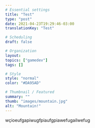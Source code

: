 ```yaml
---
# Essential settings
title: "Test"
type: "post"
date: 2021-04-23T19:29:46-03:00
translationKey: "Test"

# Scheduling
draft: false

# Organization
layout:
topics: ["gamedev"]
tags: []

# Style
style: "normal"
color: "#DA95AD"

# Thumbnail / Featured
summary: ""
thumb: "images/mountain.jpg"
alt: "Mountain!"
---
```


wçioeufgapiwugfpiaufgpiawefugailwefug